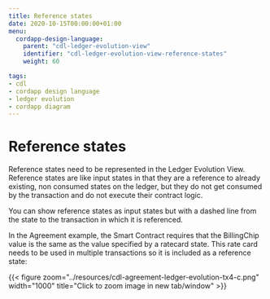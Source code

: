 ```yaml
---
title: Reference states
date: 2020-10-15T00:00:00+01:00
menu:
  cordapp-design-language:
    parent: "cdl-ledger-evolution-view"
    identifier: "cdl-ledger-evolution-view-reference-states"
    weight: 60

tags:
- cdl
- cordapp design language
- ledger evolution
- cordapp diagram
---
```


# Reference states

Reference states need to be represented in the Ledger Evolution View. Reference states are like input states in that they are a reference to already existing, non consumed states on the ledger, but they do not get consumed by the transaction and do not execute their contract logic.

You can show reference states as input states but with a dashed line from the state to the transaction in which it is referenced.

In the Agreement example, the Smart Contract requires that the BillingChip value is the same as the value specified by a ratecard state. This rate card needs to be used in multiple transactions so it is included as a reference state:

{{< figure zoom="../resources/cdl-agreement-ledger-evolution-tx4-c.png" width="1000" title="Click to zoom image in new tab/window" >}}
